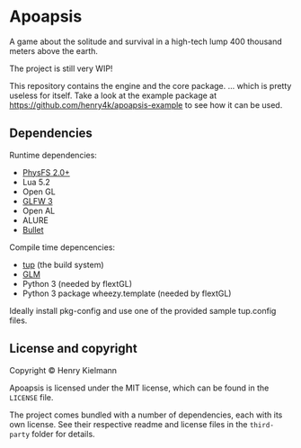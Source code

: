 Apoapsis
========

A game about the solitude and survival in a high-tech lump 400 thousand meters
above the earth.

The project is still very WIP!

This repository contains the engine and the core package.
... which is pretty useless for itself.  Take a look at the example package
at https://github.com/henry4k/apoapsis-example to see how it can be used.


## Dependencies

Runtime dependencies:

- [PhysFS 2.0+](http://icculus.org/physfs/)
- Lua 5.2
- Open GL
- [GLFW 3](http://www.glfw.org/)
- Open AL
- ALURE
- [Bullet](http://bulletphysics.org/)


Compile time depencencies:

- [tup](http://gittup.org/tup/) (the build system)
- [GLM](http://glm.g-truc.net/)
- Python 3 (needed by flextGL)
- Python 3 package wheezy.template (needed by flextGL)


Ideally install pkg-config and use one of the provided sample
tup.config files.


## License and copyright

Copyright © Henry Kielmann

Apoapsis is licensed under the MIT license, which can be found in the
`LICENSE` file.

The project comes bundled with a number of dependencies, each with its own license.
See their respective readme and license files in the `third-party` folder
for details.
